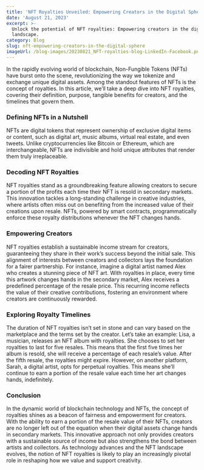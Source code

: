 ```yaml
---
title: 'NFT Royalties Unveiled: Empowering Creators in the Digital Sphere'
date: 'August 21, 2023'
excerpt: >-
  Unlock the potential of NFT royalties: Empowering creators in the digital
  landscape.
category: Blog
slug: nft-empowering-creators-in-the-digital-sphere
imageUrl: /blog-images/20230821_NFT-royalties-blog-LinkedIn-Facebook.png
---
```


In the rapidly evolving world of blockchain, Non-Fungible Tokens (NFTs) have burst onto the scene, revolutionizing the way we tokenize and exchange unique digital assets. Among the standout features of NFTs is the concept of royalties. In this article, we’ll take a deep dive into NFT royalties, covering their definition, purpose, tangible benefits for creators, and the timelines that govern them.

### Defining NFTs in a Nutshell

NFTs are digital tokens that represent ownership of exclusive digital items or content, such as digital art, music albums, virtual real estate, and even tweets. Unlike cryptocurrencies like Bitcoin or Ethereum, which are interchangeable, NFTs are indivisible and hold unique attributes that render them truly irreplaceable.

### Decoding NFT Royalties

NFT royalties stand as a groundbreaking feature allowing creators to secure a portion of the profits each time their NFT is resold in secondary markets. This innovation tackles a long-standing challenge in creative industries, where artists often miss out on benefiting from the increased value of their creations upon resale. NFTs, powered by smart contracts, programmatically enforce these royalty distributions whenever the NFT changes hands.

### Empowering Creators

NFT royalties establish a sustainable income stream for creators, guaranteeing they share in their work’s success beyond the initial sale. This alignment of interests between creators and collectors lays the foundation for a fairer partnership. For instance, imagine a digital artist named Alex who creates a stunning piece of NFT art. With royalties in place, every time this artwork changes hands in the secondary market, Alex receives a predefined percentage of the resale price. This recurring income reflects the value of their creative contributions, fostering an environment where creators are continuously rewarded.

### Exploring Royalty Timelines

The duration of NFT royalties isn’t set in stone and can vary based on the marketplace and the terms set by the creator. Let’s take an example: Lisa, a musician, releases an NFT album with royalties. She chooses to set her royalties to last for five resales. This means that the first five times her album is resold, she will receive a percentage of each resale’s value. After the fifth resale, the royalties might expire. However, on another platform, Sarah, a digital artist, opts for perpetual royalties. This means she’ll continue to earn a portion of the resale value each time her art changes hands, indefinitely.

### Conclusion

In the dynamic world of blockchain technology and NFTs, the concept of royalties shines as a beacon of fairness and empowerment for creators. With the ability to earn a portion of the resale value of their NFTs, creators are no longer left out of the equation when their digital assets change hands in secondary markets. This innovative approach not only provides creators with a sustainable source of income but also strengthens the bond between artists and collectors. As technology advances and the NFT landscape evolves, the notion of NFT royalties is likely to play an increasingly pivotal role in reshaping how we value and support creativity.
